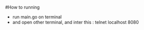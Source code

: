 #How to running
- run main.go on terminal
- and open other terminal, and inter this : telnet localhost 8080
